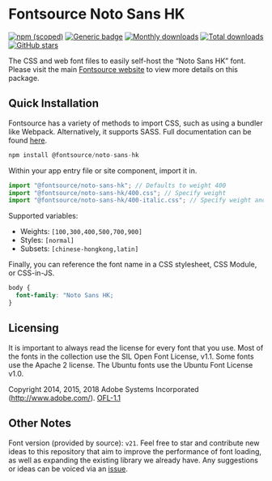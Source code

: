 # Fontsource Noto Sans HK

[![npm (scoped)](https://img.shields.io/npm/v/@fontsource/noto-sans-hk?color=brightgreen)](https://www.npmjs.com/package/@fontsource/noto-sans-hk) [![Generic badge](https://img.shields.io/badge/fontsource-passing-brightgreen)](https://github.com/fontsource/fontsource) [![Monthly downloads](https://badgen.net/npm/dm/@fontsource/noto-sans-hk)](https://github.com/fontsource/fontsource) [![Total downloads](https://badgen.net/npm/dt/@fontsource/noto-sans-hk)](https://github.com/fontsource/fontsource) [![GitHub stars](https://img.shields.io/github/stars/fontsource/fontsource.svg?style=social&label=Star)](https://github.com/fontsource/fontsource/stargazers)

The CSS and web font files to easily self-host the “Noto Sans HK” font. Please visit the main [Fontsource website](https://fontsource.org/fonts/noto-sans-hk) to view more details on this package.

## Quick Installation

Fontsource has a variety of methods to import CSS, such as using a bundler like Webpack. Alternatively, it supports SASS. Full documentation can be found [here](https://beta.fontsource.org/docs/getting-started/introduction).

```javascript
npm install @fontsource/noto-sans-hk
```

Within your app entry file or site component, import it in.

```javascript
import "@fontsource/noto-sans-hk"; // Defaults to weight 400
import "@fontsource/noto-sans-hk/400.css"; // Specify weight
import "@fontsource/noto-sans-hk/400-italic.css"; // Specify weight and style

```

Supported variables:
- Weights: `[100,300,400,500,700,900]`
- Styles: `[normal]`
- Subsets: `[chinese-hongkong,latin]`

Finally, you can reference the font name in a CSS stylesheet, CSS Module, or CSS-in-JS.

```css
body {
  font-family: "Noto Sans HK;
}
```

## Licensing
It is important to always read the license for every font that you use.
Most of the fonts in the collection use the SIL Open Font License, v1.1. Some fonts use the Apache 2 license. The Ubuntu fonts use the Ubuntu Font License v1.0.

Copyright  2014, 2015, 2018 Adobe Systems Incorporated (http://www.adobe.com/).
[OFL-1.1](http://scripts.sil.org/OFL)

## Other Notes
Font version (provided by source): `v21`.
Feel free to star and contribute new ideas to this repository that aim to improve the performance of font loading, as well as expanding the existing library we already have. Any suggestions or ideas can be voiced via an [issue](https://github.com/fontsource/fontsource/issues).